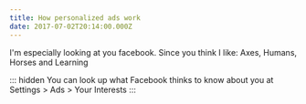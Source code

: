 ```yaml
---
title: How personalized ads work
date: 2017-07-02T20:14:00.000Z
---
```


I'm especially looking at you facebook. Since you think I like: Axes, Humans, Horses and Learning

::: hidden
You can look up what Facebook thinks to know about you at Settings > Ads > Your Interests
:::
